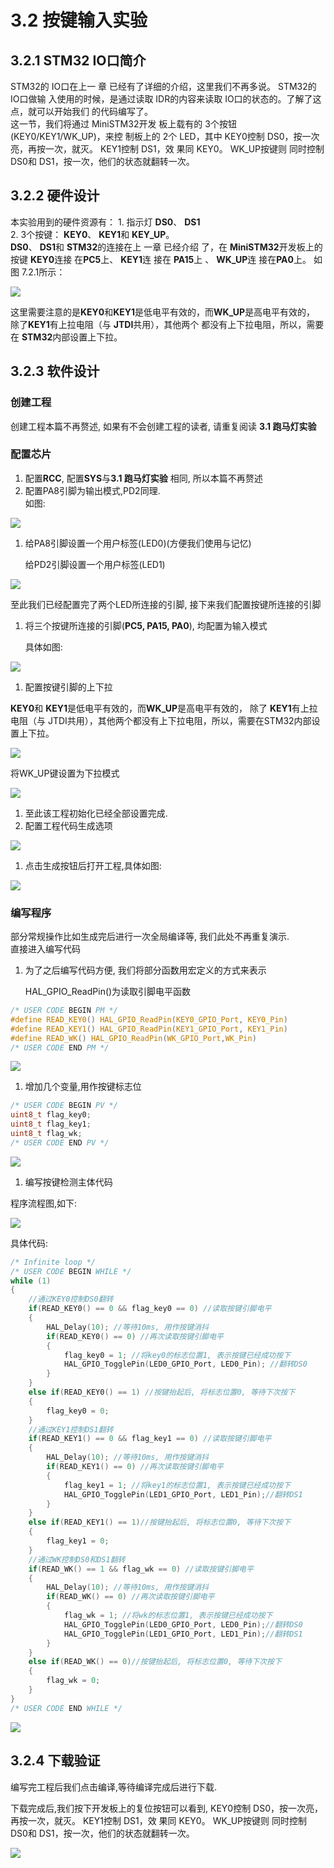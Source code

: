 # 3.2 按键输入实验

## 3.2.1 STM32 IO口简介

STM32的 IO口在上一 章 已经有了详细的介绍，这里我们不再多说。 STM32的 IO口做输 入使用的时候，是通过读取 IDR的内容来读取 IO口的状态的。了解了这点，就可以开始我们 的代码编写了。\
这一节，我们将通过 MiniSTM32开发 板上载有的 3个按钮 (KEY0/KEY1/WK\_UP)，来控 制板上的 2个 LED，其中 KEY0控制 DS0，按一次亮，再按一次，就灭。 KEY1控制 DS1，效 果同 KEY0。 WK\_UP按键则 同时控制 DS0和 DS1，按一次，他们的状态就翻转一次。

## 3.2.2 硬件设计

本实验用到的硬件资源有： 1. 指示灯 **DS0**、 **DS1**\
2\. 3个按键： **KEY0**、 **KEY1**和 **KEY\_UP**。\
**DS0**、 **DS1**和 **STM32**的连接在上 一章 已经介绍 了，在 **MiniSTM32**开发板上的按键 **KEY0**连接 在**PC5**上、 **KEY1**连 接在 **PA15**上 、 **WK\_UP**连 接在**PA0**上。 如图 7.2.1所示：

![](../.gitbook/assets/2021-08-19-14-39-25.png)

这里需要注意的是**KEY0**和**KEY1**是低电平有效的，而**WK\_UP**是高电平有效的， 除了**KEY1**有上拉电阻（与 **JTDI**共用），其他两个 都没有上下拉电阻，所以，需要在 **STM32**内部设置上下拉。

## 3.2.3 软件设计

### 创建工程

创建工程本篇不再赘述, 如果有不会创建工程的读者, 请重复阅读 **3.1 跑马灯实验**

### 配置芯片

1. 配置**RCC**, 配置**SYS**与**3.1 跑马灯实验** 相同, 所以本篇不再赘述
2. 配置PA8引脚为输出模式,PD2同理.\
   如图:

![](../.gitbook/assets/2021-08-17-21-37-56.png)

1.  给PA8引脚设置一个用户标签(LED0)(方便我们使用与记忆) &#x20;

    给PD2引脚设置一个用户标签(LED1)

![](../.gitbook/assets/2021-08-17-21-41-24.png)

至此我们已经配置完了两个LED所连接的引脚, 接下来我们配置按键所连接的引脚

1.  将三个按键所连接的引脚(**PC5, PA15, PA0**), 均配置为输入模式 &#x20;

    具体如图: &#x20;

![](../.gitbook/assets/2021-08-19-15-09-28.png)

1. 配置按键引脚的上下拉

**KEY0**和 **KEY1**是低电平有效的，而**WK\_UP**是高电平有效的， 除了 **KEY1**有上拉电阻（与 JTDI共用），其他两个都没有上下拉电阻，所以，需要在STM32内部设 置上下拉。

![](../.gitbook/assets/2021-08-19-15-17-23.png)

将WK\_UP键设置为下拉模式

![](../.gitbook/assets/2021-08-19-15-21-01.png)

1. 至此该工程初始化已经全部设置完成.
2. 配置工程代码生成选项

![](../.gitbook/assets/2021-08-17-23-44-27.png)

1. 点击生成按钮后打开工程,具体如图: &#x20;

![](../.gitbook/assets/2021-08-17-23-47-03.png)

### 编写程序

部分常规操作比如生成完后进行一次全局编译等, 我们此处不再重复演示.\
直接进入编写代码

1.  为了之后编写代码方便, 我们将部分函数用宏定义的方式来表示 &#x20;

    HAL\_GPIO\_ReadPin()为读取引脚电平函数

```c
/* USER CODE BEGIN PM */
#define READ_KEY0() HAL_GPIO_ReadPin(KEY0_GPIO_Port, KEY0_Pin)
#define READ_KEY1() HAL_GPIO_ReadPin(KEY1_GPIO_Port, KEY1_Pin)
#define READ_WK() HAL_GPIO_ReadPin(WK_GPIO_Port,WK_Pin)
/* USER CODE END PM */
```

![](../.gitbook/assets/2021-08-19-19-38-27.png)

1. 增加几个变量,用作按键标志位

```c
/* USER CODE BEGIN PV */
uint8_t flag_key0;
uint8_t flag_key1;
uint8_t flag_wk; 
/* USER CODE END PV */
```

![](../.gitbook/assets/2021-08-19-19-58-16.png)

1. 编写按键检测主体代码

程序流程图,如下:

![](../.gitbook/assets/2021-08-20-02-03-50.png)

具体代码:

```c
/* Infinite loop */
/* USER CODE BEGIN WHILE */
while (1)
{
    //通过KEY0控制DS0翻转
    if(READ_KEY0() == 0 && flag_key0 == 0) //读取按键引脚电平
    {
        HAL_Delay(10); //等待10ms, 用作按键消抖
        if(READ_KEY0() == 0) //再次读取按键引脚电平
        {
            flag_key0 = 1; //将key0的标志位置1, 表示按键已经成功按下
            HAL_GPIO_TogglePin(LED0_GPIO_Port, LED0_Pin); //翻转DS0
        }
    }
    else if(READ_KEY0() == 1) //按键抬起后, 将标志位置0, 等待下次按下
    {
        flag_key0 = 0;
    }
    //通过KEY1控制DS1翻转
    if(READ_KEY1() == 0 && flag_key1 == 0) //读取按键引脚电平
    {
        HAL_Delay(10); //等待10ms, 用作按键消抖
        if(READ_KEY1() == 0) //再次读取按键引脚电平
        {
            flag_key1 = 1; //将key1的标志位置1, 表示按键已经成功按下
            HAL_GPIO_TogglePin(LED1_GPIO_Port, LED1_Pin);//翻转DS1
        }
    }
    else if(READ_KEY1() == 1)//按键抬起后, 将标志位置0, 等待下次按下
    {
        flag_key1 = 0;
    }
    //通过WK控制DS0和DS1翻转
    if(READ_WK() == 1 && flag_wk == 0) //读取按键引脚电平
    {
        HAL_Delay(10); //等待10ms, 用作按键消抖
        if(READ_WK() == 0) //再次读取按键引脚电平
        {
            flag_wk = 1; //将wk的标志位置1, 表示按键已经成功按下
            HAL_GPIO_TogglePin(LED0_GPIO_Port, LED0_Pin);//翻转DS0
            HAL_GPIO_TogglePin(LED1_GPIO_Port, LED1_Pin);//翻转DS1
        }
    }
    else if(READ_WK() == 0)//按键抬起后, 将标志位置0, 等待下次按下
    {
        flag_wk = 0;
    }
}
/* USER CODE END WHILE */
```

![](../.gitbook/assets/2021-08-19-20-24-47.png)

## 3.2.4 下载验证

编写完工程后我们点击编译,等待编译完成后进行下载.

下载完成后,我们按下开发板上的复位按钮可以看到, KEY0控制 DS0，按一次亮，再按一次，就灭。 KEY1控制 DS1，效 果同 KEY0。 WK\_UP按键则 同时控制 DS0和 DS1，按一次，他们的状态就翻转一次。

![](../.gitbook/assets/2021-08-18-16-01-27.png)
